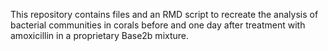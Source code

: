 This repository contains files and an RMD script to recreate the analysis of bacterial communities in corals before and one day after treatment with amoxicillin in a proprietary Base2b mixture.
